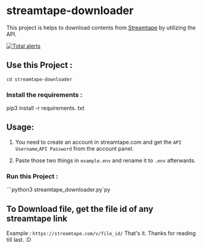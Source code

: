 # streamtape-downloader
 This project is helps to download contents from [Streamtape](https://streamtape.com) by utilizing the API.
 
 [![Total alerts](https://img.shields.io/lgtm/alerts/g/DebiprasadXD/streamtape-downloader.svg?logo=lgtm&logoWidth=18)](https://lgtm.com/projects/g/DebiprasadXD/streamtape-downloader/alerts/)
 
 ## Use this Project :
 ```git clone https://github.com/DebiprasadXD/streamtape-downloader
 cd streamtape-downloader
 ```
 ### Install the requirements :
 pip3 install -r requirements. txt
 
 
 ## Usage:
 1. You need to create an account in streamtape.com and get the `API Username`,`API Password` from the account panel.

 2. Paste those two things in `example.env` and rename it to `.env` afterwards.
 
 ### Run this Project :
```python3 streamtape_downloader.py`py

## To Download file, get the file id of any streamtape link 
Example : `https://streamtape.com/v/file_id/`
That's it.
Thanks for reading till last. :D
